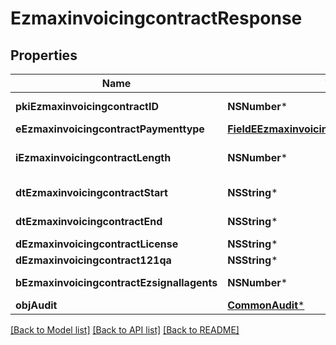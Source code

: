 # EzmaxinvoicingcontractResponse

## Properties
Name | Type | Description | Notes
------------ | ------------- | ------------- | -------------
**pkiEzmaxinvoicingcontractID** | **NSNumber*** | The unique ID of the Ezmaxinvoicingcontract | 
**eEzmaxinvoicingcontractPaymenttype** | [**FieldEEzmaxinvoicingcontractPaymenttype***](FieldEEzmaxinvoicingcontractPaymenttype.md) |  | 
**iEzmaxinvoicingcontractLength** | **NSNumber*** | The length in years of the Ezmaxinvoicingcontract | 
**dtEzmaxinvoicingcontractStart** | **NSString*** | The start date of the Ezmaxinvoicingcontract | 
**dtEzmaxinvoicingcontractEnd** | **NSString*** | The end date of the Ezmaxinvoicingcontract | 
**dEzmaxinvoicingcontractLicense** | **NSString*** | The price of the license | 
**dEzmaxinvoicingcontract121qa** | **NSString*** | The price for 121QA | 
**bEzmaxinvoicingcontractEzsignallagents** | **NSNumber*** | Whether eZsign is for all agents | 
**objAudit** | [**CommonAudit***](CommonAudit.md) |  | 

[[Back to Model list]](../README.md#documentation-for-models) [[Back to API list]](../README.md#documentation-for-api-endpoints) [[Back to README]](../README.md)


